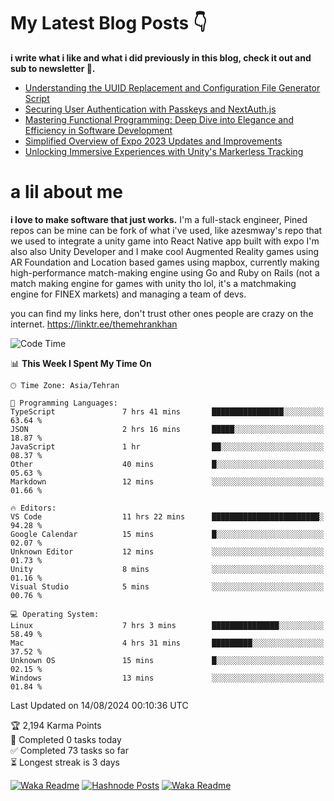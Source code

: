 # My Latest Blog Posts 👇
**i write what i like and what i did previously in this blog, check it out and sub to newsletter 🫡.**

<!-- HASHNODE_BLOG:START -->
- [Understanding the UUID Replacement and Configuration File Generator Script](https://themehrankhan.hashnode.dev/understanding-the-uuid-replacement-and-configuration-file-generator-script)
- [Securing User Authentication with Passkeys and NextAuth.js](https://themehrankhan.hashnode.dev/securing-user-authentication-with-passkeys-and-nextauthjs)
- [Mastering Functional Programming: Deep Dive into Elegance and Efficiency in Software Development](https://themehrankhan.hashnode.dev/mastering-functional-programming-deep-dive-into-elegance-and-efficiency-in-software-development)
- [Simplified Overview of Expo 2023 Updates and Improvements](https://themehrankhan.hashnode.dev/expo-2023-updates-and-features-summary)
- [Unlocking Immersive Experiences with Unity's Markerless Tracking](https://themehrankhan.hashnode.dev/unlocking-immersive-experiences-with-unitys-markerless-tracking)

<!-- HASHNODE_BLOG:END -->

# a lil about me
**i love to make  software that just works.**
I'm a full-stack engineer, Pined repos can be mine can be fork of what i've used, like azesmway's repo that we used to integrate a unity game into React Native app built with expo I'm also also Unity Developer and I make cool Augmented Reality games using AR Foundation and Location based games using mapbox, currently making high-performance match-making engine using Go and Ruby on Rails (not a match making engine for games with unity tho lol, it's a matchmaking engine for FINEX markets) and managing a team of devs.

you can find my links here, don't trust other ones people are crazy on the internet.
https://linktr.ee/themehrankhan

<!--START_SECTION:waka-->
![Code Time](http://img.shields.io/badge/Code%20Time-581%20hrs%2020%20mins-blue)

📊 **This Week I Spent My Time On** 

```text
🕑︎ Time Zone: Asia/Tehran

💬 Programming Languages: 
TypeScript               7 hrs 41 mins       ████████████████░░░░░░░░░   63.64 % 
JSON                     2 hrs 16 mins       █████░░░░░░░░░░░░░░░░░░░░   18.87 % 
JavaScript               1 hr                ██░░░░░░░░░░░░░░░░░░░░░░░   08.37 % 
Other                    40 mins             █░░░░░░░░░░░░░░░░░░░░░░░░   05.63 % 
Markdown                 12 mins             ░░░░░░░░░░░░░░░░░░░░░░░░░   01.66 % 

🔥 Editors: 
VS Code                  11 hrs 22 mins      ████████████████████████░   94.28 % 
Google Calendar          15 mins             █░░░░░░░░░░░░░░░░░░░░░░░░   02.07 % 
Unknown Editor           12 mins             ░░░░░░░░░░░░░░░░░░░░░░░░░   01.73 % 
Unity                    8 mins              ░░░░░░░░░░░░░░░░░░░░░░░░░   01.16 % 
Visual Studio            5 mins              ░░░░░░░░░░░░░░░░░░░░░░░░░   00.76 % 

💻 Operating System: 
Linux                    7 hrs 3 mins        ███████████████░░░░░░░░░░   58.49 % 
Mac                      4 hrs 31 mins       █████████░░░░░░░░░░░░░░░░   37.52 % 
Unknown OS               15 mins             █░░░░░░░░░░░░░░░░░░░░░░░░   02.15 % 
Windows                  13 mins             ░░░░░░░░░░░░░░░░░░░░░░░░░   01.84 % 
```


 Last Updated on 14/08/2024 00:10:36 UTC
<!--END_SECTION:waka-->

<!-- TODO-IST:START -->
🏆  2,194 Karma Points           
🌸  Completed 0 tasks today           
✅  Completed 73 tasks so far           
⏳  Longest streak is 3 days
<!-- TODO-IST:END -->

[![Waka Readme](https://github.com/TheMehranKhan/themehrankhan/actions/workflows/main.yml/badge.svg)](https://github.com/TheMehranKhan/themehrankhan/actions/workflows/main.yml)
[![Hashnode Posts](https://github.com/TheMehranKhan/themehrankhan/actions/workflows/hashnode.yml/badge.svg)](https://github.com/TheMehranKhan/themehrankhan/actions/workflows/hashnode.yml)
[![Waka Readme](https://github.com/TheMehranKhan/themehrankhan/actions/workflows/waka.yml/badge.svg)](https://github.com/TheMehranKhan/themehrankhan/actions/workflows/waka.yml)
